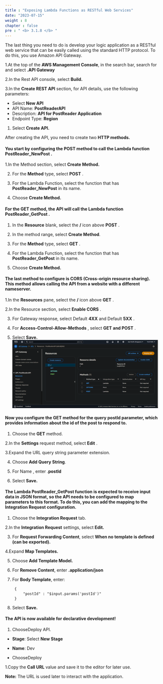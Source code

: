 ```yaml
---
title : "Exposing Lambda Functions as RESTful Web Services"
date: "2023-07-15"
weight : 8
chapter : false
pre : " <b> 3.1.8 </b> "
---
```


The last thing you need to do is develop your logic application as a RESTful web service that can be easily called using the standard HTTP protocol. To do this, you use Amazon API Gateway.

1.At the top of the **AWS Management Console**, in the search bar, search for and select **.API Gateway**

2.In the Rest API console, select **Build.**

3.In the **Create REST API** section, for API details, use the following parameters:

- Select **New API**
- API Name: **PostReaderAPI**
- Description: **API for PostReader Application**
- Endpoint Type: **Region**

1. Select **Create API.**

After creating the API, you need to create two **HTTP methods.**

#### You start by configuring the **POST** method to call the Lambda function **PostReader_NewPost** .

1.In the Method section, select **Create Method.**

2. For the **Method** type, select **POST** .

3. For the Lambda Function, select the function that has **PostReader_NewPost** in its name.

4. Choose **Create Method.**

#### For the **GET** method, the API will call the Lambda function PostReader_GetPost .

1. In the **Resource** blank, select the **/** icon above **POST** .

2. In the method range, select **Create Method**.

3. For the **Method** type, select **GET** .

4. For the Lambda Function, select the function that has **PostReader_GetPost** in its name.

5. Choose **Create Method.**

#### The last method to configure is CORS (Cross-origin resource sharing). This method allows calling the API from a website with a different nameserver.

1.In the **Resources** pane, select the **/** icon above **GET** .

2.In the Resource section, select **Enable CORS** .

3. For Gateway response, select Default **4XX** and Default **5XX** .

4. For **Access-Control-Allow-Methods** , select **GET and POST** .

5. Select **Save.**
![FWD](/images/lambda13.png)

#### Now you configure the GET method for the query postId parameter, which provides information about the id of the post to respond to.

1. Choose the **GET** method.

2.In the **Settings** request method, select **Edit** .

3.Expand the URL query string parameter extension.

4. Choose **Add Query String**.

5. For Name , enter .**postId**

6. Select **Save.**

#### The Lambda PostReader_GetPost function is expected to receive input data in JSON format, so the API needs to be configured to map parameters to this format. To do this, you can add the mapping to the Integration Request configuration.

1. Choose the **Integration Request** tab.

2.In the **Integration Request** settings, select **Edit.**

3. For **Request Forwarding Content**, select **When no template is defined (can be exported).**

4.Expand **Map Templates.**

5. Choose **Add Template Model.**

6. For **Remove Content**, enter **.application/json**

7. For **Body Template**, enter:

        {
            "postId" : "$input.params('postId')"
        }

1. Select **Save.**

#### The API is now available for declarative development!

1. ChooseDeploy API.

- **Stage**: Select **New Stage**

- **Name**: Dev
- ChooseDeploy

1.Copy the **Call URL** value and save it to the editor for later use.

**Note:** The URL is used later to interact with the application.